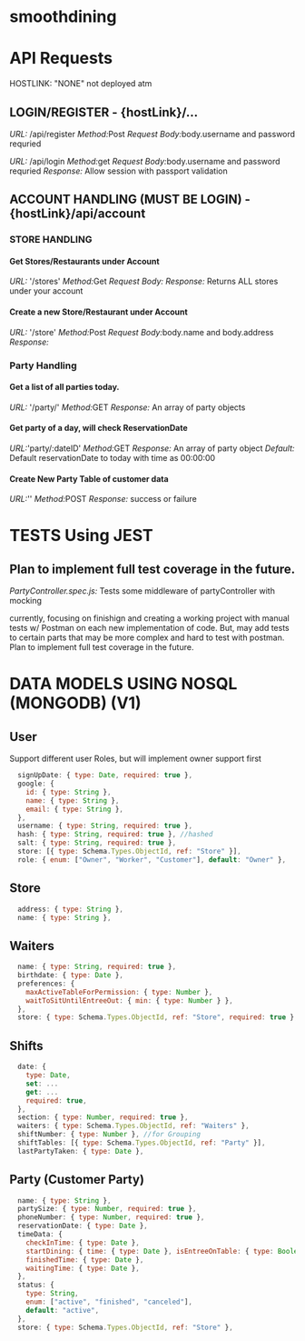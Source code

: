 # smoothdining

# API Requests

HOSTLINK: "NONE" not deployed atm

## LOGIN/REGISTER - {hostLink}/...

<em>URL:</em> /api/register
<em>Method:</em>Post
<em>Request Body:</em>body.username and password requried

<em>URL:</em> /api/login
<em>Method:</em>get
<em>Request Body:</em>body.username and password requried
<em>Response:</em> Allow session with passport validation

## ACCOUNT HANDLING (MUST BE LOGIN) - {hostLink}/api/account

### STORE HANDLING

#### Get Stores/Restaurants under Account

<em>URL:</em> '/stores'
<em>Method:</em>Get
<em>Request Body:</em>
<em>Response:</em> Returns ALL stores under your account

#### Create a new Store/Restaurant under Account

<em>URL:</em> '/store'
<em>Method:</em>Post
<em>Request Body:</em>body.name and body.address
<em>Response:</em>

### Party Handling

#### Get a list of all parties today.

<em>URL:</em> '/party/'
<em>Method:</em>GET
<em>Response:</em> An array of party objects

#### Get party of a day, will check ReservationDate

<em>URL:</em>'party/:dateID'
<em>Method:</em>GET
<em>Response:</em> An array of party object
<em>Default: </em> Default reservationDate to today with time as 00:00:00

#### Create New Party Table of customer data

<em>URL:</em>''
<em>Method:</em>POST
<em>Response:</em> success or failure

# TESTS Using JEST

## Plan to implement full test coverage in the future.

<em>PartyController.spec.js: </em> Tests some middleware of partyController with mocking

currently, focusing on finishign and creating a working project with manual tests w/ Postman on each new implementation of code.
But, may add tests to certain parts that may be more complex and hard to test with postman.
Plan to implement full test coverage in the future.

# DATA MODELS USING NOSQL (MONGODB) (V1)

## User

Support different user Roles, but will implement owner support first

```js
  signUpDate: { type: Date, required: true },
  google: {
    id: { type: String },
    name: { type: String },
    email: { type: String },
  },
  username: { type: String, required: true },
  hash: { type: String, required: true }, //hashed
  salt: { type: String, required: true },
  store: [{ type: Schema.Types.ObjectId, ref: "Store" }],
  role: { enum: ["Owner", "Worker", "Customer"], default: "Owner" },
```

## Store

```js
  address: { type: String },
  name: { type: String },
```

## Waiters

```js
  name: { type: String, required: true },
  birthdate: { type: Date },
  preferences: {
    maxActiveTableForPermission: { type: Number },
    waitToSitUntilEntreeOut: { min: { type: Number } },
  },
  store: { type: Schema.Types.ObjectId, ref: "Store", required: true },
```

## Shifts

```js
  date: {
    type: Date,
    set: ...
    get: ...
    required: true,
  },
  section: { type: Number, required: true },
  waiters: { type: Schema.Types.ObjectId, ref: "Waiters" },
  shiftNumber: { type: Number }, //for Grouping
  shiftTables: [{ type: Schema.Types.ObjectId, ref: "Party" }],
  lastPartyTaken: { type: Date },
```

## Party (Customer Party)

```js
  name: { type: String },
  partySize: { type: Number, required: true },
  phoneNumber: { type: Number, required: true },
  reservationDate: { type: Date },
  timeData: {
    checkInTime: { type: Date },
    startDining: { time: { type: Date }, isEntreeOnTable: { type: Boolean } },
    finishedTime: { type: Date },
    waitingTime: { type: Date },
  },
  status: {
    type: String,
    enum: ["active", "finished", "canceled"],
    default: "active",
  },
  store: { type: Schema.Types.ObjectId, ref: "Store" },
```
